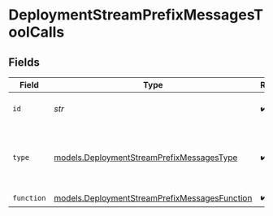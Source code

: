 # DeploymentStreamPrefixMessagesToolCalls


## Fields

| Field                                                                                                | Type                                                                                                 | Required                                                                                             | Description                                                                                          |
| ---------------------------------------------------------------------------------------------------- | ---------------------------------------------------------------------------------------------------- | ---------------------------------------------------------------------------------------------------- | ---------------------------------------------------------------------------------------------------- |
| `id`                                                                                                 | *str*                                                                                                | :heavy_check_mark:                                                                                   | The ID of the tool call.                                                                             |
| `type`                                                                                               | [models.DeploymentStreamPrefixMessagesType](../models/deploymentstreamprefixmessagestype.md)         | :heavy_check_mark:                                                                                   | The type of the tool. Currently, only `function` is supported.                                       |
| `function`                                                                                           | [models.DeploymentStreamPrefixMessagesFunction](../models/deploymentstreamprefixmessagesfunction.md) | :heavy_check_mark:                                                                                   | N/A                                                                                                  |
